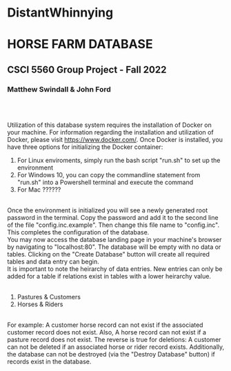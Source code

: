 # DistantWhinnying
<h1>HORSE FARM DATABASE</h1>
<h2>CSCI 5560 Group Project - Fall 2022</h2>
<h3>Matthew Swindall & John Ford</h3>
<br><br>
<p>
Utilization of this database system requires the installation of Docker on your machine. For information regarding the installation and 
utilization of Docker, please visit <a href="https://www.docker.com/">https://www.docker.com/</a>. Once Docker is installed, you have three
options for initializing the Docker container:<br>

<ol>
	<li>For Linux enviroments, simply run the bash script "run.sh" to set up the environment</li>
	<li>For Windows 10, you can copy the commandline statement from "run.sh" into a Powershell terminal and execute the command</li>
	<li>For Mac ??????</li>
</ol>
<br>
Once the environment is initialized you will see a newly generated root password in the terminal. Copy the password
and add it to the second line of the file "config.inc.example". Then change this file name to "config.inc". This completes
the configuration of the database.
<br>
You may now access the database landing page in your machine's browser by navigating to "localhost:80". The database will be 
empty with no data or tables. Clicking on the "Create Database" button will create all required tables and data entry can begin.
<br>
It is important to note the heirarchy of data entries. New entries can only be added for a table if relations exist in tables with 
a lower heirarchy value.
<br>
<br>
<ol>
	<li>Pastures & Customers</li>
	<li>Horses & Riders</li>
</ol>
<br>
For example: A customer horse record can not exist if the associated customer record does not exist. Also, A horse record 
can not exist if a pasture record does not exist. The reverse is true for deletions: A customer can not be deleted if an associated 
horse or rider record exists. Additionally, the database can not be destroyed (via the "Destroy Database" button) if records exist
in the database. 
	

</p>
